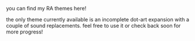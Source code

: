 you can find my RA themes here!

the only theme currently available is an incomplete dot-art expansion with a couple of sound replacements. feel free to use it or check back soon for more progress!
